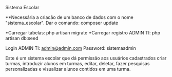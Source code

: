 Sistema Escolar

**Necessária a criacão de um banco de dados com o nome "sistema_escolar".
Dar o comando: composer update

*Carregar tabelas: php artisan migrate
*Carregar registro ADMIN TI: php artisan db:seed

Login ADMIN TI: admin@admin.com
Password: sistemaadmin

Este é um sistema escolar que dá permissão aos usuários cadastrados criar turmas, introduzir alunos em turmas, editar, deletar, fazer pesquisas personalizadas e visualizar alunos contidos em uma turma.
